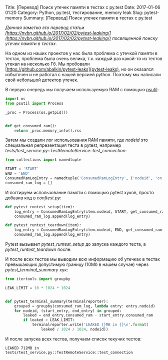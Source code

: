 Title: [Перевод] Поиск утечек памяти в тестах с py.test
Date: 2017-01-06 01:20
Category: Python, py.test, тестирование, memory leak
Slug: pytest-memory
Summary: [Перевод] Поиск утечек памяти в тестах с py.test

*Данная заметка это перевод статьи [https://nvbn.github.io/2017/02/02/pytest-leaking/](https://nvbn.github.io/2017/02/02/pytest-leaking/) посвященной поиску утечек памяти в тестах.*

На одном из наших проектов у нас была проблема с утечкой памяти в тестах, проблема была очень велика, т.к. каждый раз какой-то из тестов утекал на несколько Гб. Мы пробовали [https://github.com/abalkin/pytest-leaks](pytest-leaks), но он оказался избыточен и не работал с нашей версией python. Поэтому мы написали свой небольшой детектор утечек.

В первую очередь мы получаем используемую RAM с помощью [psutil](https://github.com/giampaolo/psutil):

```python
import os
from psutil import Process

_proc = Process(os.getpid())


def get_consumed_ram():
    return _proc.memory_info().rss
```

Затем мы создали лог использования RAM памяти, где *nodeid* это специальная репрезентация теста в pytest, например *tests/test_service.py::TestRemoteService::test_connection*:

```python
from collections import namedtuple

START = 'START'
END = 'END'
ConsumedRamLogEntry = namedtuple('ConsumedRamLogEntry', ('nodeid', 'on', 'consumed_ram'))
consumed_ram_log = []
```

И логгируем использование памяти с помощью pytest хуков, просто добавив код в *conftest.py*:

```python
def pytest_runtest_setup(item):
    log_entry = ConsumedRamLogEntry(item.nodeid, START, get_consumed_ram())
    consumed_ram_log.append(log_entry)

def pytest_runtest_teardown(item):
    log_entry = ConsumedRamLogEntry(item.nodeid, END, get_consumed_ram())
    consumed_ram_log.append(log_entry)
```

Pytest вызывает *pytest\_runtest\_setup* до запуска каждого теста, а *pytest\_runtest\_teardown* после.

И после всех тестов мы выводим всю информацию об утечках в тестах превышающих допустимую границу (10Мб в нашем случае) через *pytest\_terminal\_summary* хук:

```python
from itertools import groupby

LEAK_LIMIT = 10 * 1024 * 1024


def pytest_terminal_summary(terminalreporter):
    grouped = groupby(consumed_ram_log, lambda entry: entry.nodeid)
    for nodeid, (start_entry, end_entry) in grouped:
        leaked = end_entry.consumed_ram - start_entry.consumed_ram
        if leaked > LEAK_LIMIT:
            terminalreporter.write('LEAKED {}MB in {}\n'.format(
                leaked / 1024 / 1024, nodeid))
```

И после запуска всех тестов, получаем список текучих тестов:

```
LEAKED 712MB in tests/test_service.py::TestRemoteService::test_connection
```
